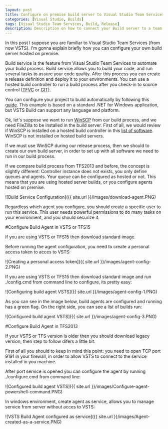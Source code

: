 ```yaml
---
layout: post
title: Configure on premise build server to Visual Studio Team Services
categories: [Visual Studio, Builds]
tags: [Visual Studio Team Services, Build, Release]
description: Description on how to connect your Build server to a team project on Visual Studio Team Services
---
```


In this post I suppose you are familiar to Visual Studio Team Services (from now VSTS). I'm gonna explain briefly how you can configure your own build server hosted on premise.

Build service is the feature from Visual Studio Team Services to automate your build process. Build service allows you to build your code, and run several tasks to assure your code quality. After this process you can create a release definition and deploy it to your environments. You can use a hosted build controller to run a build process after you check-in to source control ([TFVC](https://www.visualstudio.com/docs/tfvc/overview) or [GIT](https://www.visualstudio.com/en-us/docs/git/gitquickstart)).

You can configure your project to build automatically by following this [guide](https://www.visualstudio.com/en-us/docs/build/get-started/dot-net). This example is based on a standard .NET for Windows application, but VSTS Build can support any language and platform.

Ok, let's suppose we want to run [WinSCP](https://winscp.net) from our build process, and we need FileZilla to be installed in the build server. First of all, we would review if WinSCP is installed on a hosted build controller in this [list of software](http://listofsoftwareontfshostedbuildserver.azurewebsites.net/). WinSCP is not installed on hosted build servers.

If we must use WinSCP during our release process, then we should to create our own build server, in order to set up with all software we need to run in our build process.

If we compare build process from TFS2013 and before, the concept is slightly different: Controller instance does not exists, you only define queues and agents. Your queue can be configured as hosted or not. This means that you are using hosted server builds, or you configure agents hosted on premise.

![Build Service Configuration]({{ site.url }}/images/download-agent.PNG)

Regardless which agent you configure, you should create a specific user to run this service. This user needs powerful permissions to do many tasks on your environment, and you should securize it.

#Configure Build Agent in VSTS or TFS15 

If you are using VSTS or TFS15 then download standard image.

Before running the agent configuration, you need to create a personal access token to acces to VSTS:

![Creating a personal access token]({{ site.url }}/images/agent-config-2.PNG)

If you are using VSTS or TFS15 then download standard image and run ./config.cmd from command line to configure, its pretty easy:

![Configuring build agent VSTS]({{ site.url }}/images/agent-config-1.PNG)

As you can see in the image below, build agents are configured and running has a green flag. On the right side, you can see a list of builds run:

![Configured build agent VSTS]({{ site.url }}/images/agent-config-3.PNG)


#Configure Build Agent in TFS2013

If your VSTS or TFS version is older then you should download legacy version, then step to follow difers a little bit:

First of all you should to keep in mind this point: you need to open TCP port 9191 in your firewall, in order to allow VSTS to connect to the service installed in you machine.

After port service is opened you can configure the agent by running ./configure.cmd from command line:

![Configured build agent VSTS]({{ site.url }}/images/Configure-agent-powershell-command.PNG)

In windows environment, create agent as service, allows you to manage service from server without acces to VSTS:

![VSTS Build Agent configured as service]({{ site.url }}/images/Agent-created-as-a-service.PNG)

